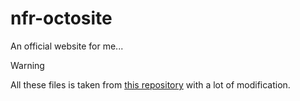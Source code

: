# nfr-octosite
An official website for me...


> [!WARNING]
> All these files is taken from [this repository](https://github.com/NightForRain/nc-profile-card) with a lot of modification.
